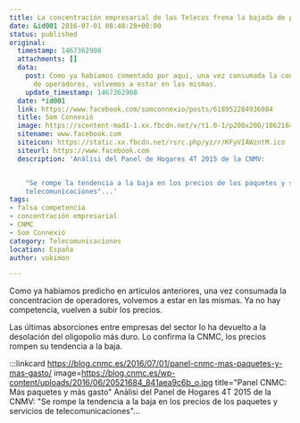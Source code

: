 ```yaml
---
title: La concentración empresarial de las Telecos frena la bajada de precios
date: &id001 2016-07-01 08:48:28+00:00
status: published
original:
  timestamp: 1467362908
  attachments: []
  data:
    post: Como ya habiamos comentado por aqui, una vez consumada la concentracion
      de operadores, volvemos a estar en las mismas.
    update_timestamp: 1467362908
  date: *id001
  link: https://www.facebook.com/somconnexio/posts/618952284936084
  title: Som Connexió
  image: https://scontent-mad1-1.xx.fbcdn.net/v/t1.0-1/p200x200/106218498_1626176967546939_9153508229483109504_n.jpg?_nc_cat=107&_nc_sid=dbb9e7&_nc_ohc=V-waARscdMQAX_eHp_L&_nc_ht=scontent-mad1-1.xx&_nc_tp=6&oh=09d8c7cdb8948fce21a478b86dea64ec&oe=5F564C5D
  sitename: www.facebook.com
  siteicon: https://static.xx.fbcdn.net/rsrc.php/yz/r/KFyVIAWzntM.ico
  siteurl: https://www.facebook.com
  description: 'Anàlisi del Panel de Hogares 4T 2015 de la CNMV:


    "Se rompe la tendencia a la baja en los precios de los paquetes y servicios de
    telecomunicaciones"...'
tags:
- falsa competencia
- concentración empresarial
- CNMC
- Som Connexió
category: Telecomunicaciones
location: España
author: vokimon

---
```

Como ya habiamos predicho en artículos anteriores,
una vez consumada la concentracion de operadores,
volvemos a estar en las mismas.
Ya no hay competencia, vuelven a subir los precios.

Las últimas absorciones entre empresas del sector
lo ha devuelto a la desolación del oligopolio más duro.
Lo confirma la CNMC, los precios rompen su tendencia a la baja.

:::linkcard https://blog.cnmc.es/2016/07/01/panel-cnmc-mas-paquetes-y-mas-gasto/ image=https://blog.cnmc.es/wp-content/uploads/2016/06/20521684_841aea9c6b_o.jpg title="Panel CNMC: Más paquetes y más gasto"
    Anàlisi del Panel de Hogares 4T 2015 de la CNMV:
	"Se rompe la tendencia a la baja en los precios de los paquetes
	y servicios de telecomunicaciones"...

